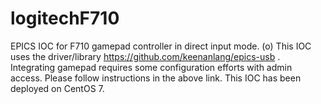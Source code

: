 # logitechF710
EPICS IOC for F710 gamepad controller in direct input mode. (o)
This IOC uses the driver/library https://github.com/keenanlang/epics-usb .
Integrating gamepad requires some configuration efforts with admin access. Please follow instructions in the above link.
This IOC has been deployed on CentOS 7.
